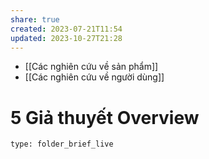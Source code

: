 ```yaml
---
share: true
created: 2023-07-21T11:54
updated: 2023-10-27T21:28
---
```

- [[Các nghiên cứu về sản phẩm]]
- [[Các nghiên cứu về người dùng]]
# 5 Giả thuyết Overview
 
```ccard
type: folder_brief_live
```
